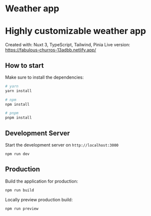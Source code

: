 # Weather app
# Highly customizable weather app

Created with: Nuxt 3, TypeScript, Tailwind, Pinia
Live version: https://fabulous-churros-13adbb.netlify.app/


## How to start

Make sure to install the dependencies:

```bash
# yarn
yarn install

# npm
npm install

# pnpm
pnpm install
```

## Development Server

Start the development server on `http://localhost:3000`

```bash
npm run dev
```

## Production

Build the application for production:

```bash
npm run build
```

Locally preview production build:

```bash
npm run preview
```

